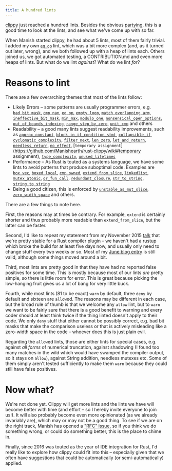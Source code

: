 ```yaml
---
title: A hundred lints
---
```


[clippy](https://github.com/Manishearth/rust-clippy) just reached a hundred
lints. Besides the obvious
[partying](https://www.youtube.com/watch?v=3RbnBvQ1bC0), this is a good time to
look at the lints, and see what we've come up with so far.

When Manish started clippy, he had about 5 lints, most of them fairly trivial.
I added my own [`eq_op`](https://github.com/Manishearth/rust-clippy/wiki#eq_op) 
lint, which was a bit more complex (and, as it turned out later, wrong), and we
both followed up with a heap of lints each. Others joined us, we got automated
testing, a CONTRIBUTION.md and even more heaps of lints. But what do we lint 
*against*? What do we lint *for*?

# Reasons to lint

There are a few overarching themes that most of the lints follow:

* Likely Errors – some patterns are usually programmer errors, e.g.
[`bad_bit_mask`](https://github.com/Manishearth/rust-clippy/wiki#bad_bit_mask),
[`cmp_nan`](https://github.com/Manishearth/rust-clippy/wiki#cmp_nan),
[`eq_op`](https://github.com/Manishearth/rust-clippy/wiki#eq_op),
[`empty_loop`](https://github.com/Manishearth/rust-clippy/wiki#empty_loop),
[`match_overlapping_arm`](https://github.com/Manishearth/rust-clippy/wiki#match_overlapping_arm),
[`ineffective_bit_mask`](https://github.com/Manishearth/rust-clippy/wiki#ineffective_bit_mask),
[`min_max`](https://github.com/Manishearth/rust-clippy/wiki#min_max),
[`modulo_one`](https://github.com/Manishearth/rust-clippy/wiki#modulo_one),
[`nonsensical_open_options`](https://github.com/Manishearth/rust-clippy/wiki#nonsensical_open_options),
[`out_of_bounds_indexing`](https://github.com/Manishearth/rust-clippy/wiki#out_of_bounds_indexing),
[`range_step_by_zero`](https://github.com/Manishearth/rust-clippy/wiki#range_step_by_zero),
[`unit_cmp`](https://github.com/Manishearth/rust-clippy/wiki#unit_cmp) and others
* Readability – a good many lints suggest readability improvements, such as
[`approx_constant`](https://github.com/Manishearth/rust-clippy/wiki#approx_constant),
[`block_in_if_condition_stmt`](https://github.com/Manishearth/rust-clippy/wiki#block_in_if_condition_stmt),
[`collapsible_if`](https://github.com/Manishearth/rust-clippy/wiki#collapsible_if),
[`cyclomatic_complexity`](https://github.com/Manishearth/rust-clippy/wiki#cyclomatic_complexity),
[`filter_next`](https://github.com/Manishearth/rust-clippy/wiki#filter_next),
[`len_zero`](https://github.com/Manishearth/rust-clippy/wiki#len_zero),
[`let_and_return`](https://github.com/Manishearth/rust-clippy/wiki#let_and_return),
[`needless_return`](https://github.com/Manishearth/rust-clippy/wiki#needless_return),
[`no_effect`](https://github.com/Manishearth/rust-clippy/wiki#no_effect),
[`temporary assignment`](https://github.com/Manishearth/rust-clippy/wiki#temporary assignment),
[`type_complexity`](https://github.com/Manishearth/rust-clippy/wiki#type_complexity),
[`unused_lifetimes`](https://github.com/Manishearth/rust-clippy/wiki#unused_lifetimes)
* Performance – As Rust is touted as a systems language, we have some lints to
avoid patterns that produce suboptimal code. Examples are
[`box_vec`](https://github.com/Manishearth/rust-clippy/wiki#box_vec),
[`boxed_local`](https://github.com/Manishearth/rust-clippy/wiki#boxed_local),
[`cmp_owned`](https://github.com/Manishearth/rust-clippy/wiki#cmp_owned),
[`extend_from_slice`](https://github.com/Manishearth/rust-clippy/wiki#extend_from_slice),
[`linkedlist`](https://github.com/Manishearth/rust-clippy/wiki#linkedlist),
[`mutex_atomic`](https://github.com/Manishearth/rust-clippy/wiki#mutex_atomic),
[`or_fun_call`](https://github.com/Manishearth/rust-clippy/wiki#or_fun_call),
[`redundant_closure`](https://github.com/Manishearth/rust-clippy/wiki#redundant_closure),
[`str_to_string`](https://github.com/Manishearth/rust-clippy/wiki#str_to_string),
[`string_to_string`](https://github.com/Manishearth/rust-clippy/wiki#string_to_string)
* Being a good citizen, this is enforced by
[`unstable_as_mut_slice`](https://github.com/Manishearth/rust-clippy/wiki#unstable_as_mut_slice),
[`zero_width_space`](https://github.com/Manishearth/rust-clippy/wiki#zero_width_space)
and others.

There are a few things to note here.

First, the reasons may at times be contrary. For example, `extend` is certainly
shorter and thus probably more readable than `extend_from_slice`, but the
latter can be faster.

Second, I'd like to repeat my statement from my November 2015
[talk](https://llogiq.github.io/talks/clippy.html) that we're pretty stable
for a Rust compiler plugin – we haven't had a rustup which broke the build for
at least five days now, and usually only need to change stuff every two weeks
or so. Most of my
[June blog entry](http://llogiq.github.io/2015/06/04/workflows.html) is still
valid, although some things moved around a bit.

Third, most lints are pretty good in that they have had no reported false
positives for some time. This is mostly because most of our lints *are* pretty
simple, so there is little room for error. This is great because picking the
low-hanging fruit gives us a lot of bang for very little buck.

Fourth, while most lints (81 to be exact) `warn` by default, three `deny` by
default and sixteen are `allow`ed. The reasons may be different in each case,
but the broad rule of thumb is that we welcome any `allow` lint, but to `warn`
we want to be fairly sure that there is a good benefit to warning and every
coder should at least think twice if the thing linted doesn't apply to their
code. Ẁe only `deny` stuff that either cannot be possibly correct, e.g. bad bit
masks that make the comparison useless or that is actively misleading like a
zero-width space in the code – whoever does this is just plain evil.

Regarding the `allow`ed lints, those are either lints for special cases, e.g.
against *all forms* of numerical truncation, against shadowing (I found too
many matches in the wild which would have swamped the compiler output, so it
stays on `allow`), against String addition, needless mutexes etc. Some of them
simply aren't tested sufficiently to make them `warn` because they could still
have false positives.

# Now what?

We're not done yet. Clippy will get more lints and the lints we have will
become better with time (and effort – so I hereby invite everyone to join us!).
It will also probably become even more opinionated (as we already invariably
are), which may or may not be a good thing. To see if we are on the right
track, Manish has opened a
["RFC" issue](https://github.com/Manishearth/rust-clippy/issues/533), so if you
think we do something wrong, or could do something better, this is the place to
chime in.

Finally, since 2016 was touted as the year of IDE integration for Rust, I'd
really like to explore how clippy could fit into this – especially given that
we often have suggestions that could be automatically (or semi-automatically)
applied.
